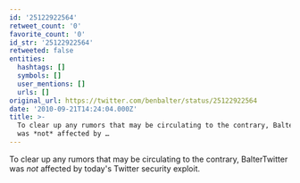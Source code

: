 ```yaml
---
id: '25122922564'
retweet_count: '0'
favorite_count: '0'
id_str: '25122922564'
retweeted: false
entities:
  hashtags: []
  symbols: []
  user_mentions: []
  urls: []
original_url: https://twitter.com/benbalter/status/25122922564
date: '2010-09-21T14:24:04.000Z'
title: >-
  To clear up any rumors that may be circulating to the contrary, BalterTwitter
  was *not* affected by …
---
```


To clear up any rumors that may be circulating to the contrary, BalterTwitter was *not* affected by today's Twitter security exploit.